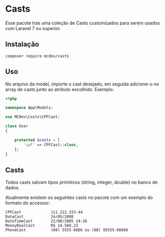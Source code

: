 # Casts 

Esse pacote trás uma coleção de Casts customizados para serem usados com Laravel 7 ou superior.

## Instalação

```composer require mcdev/casts```

## Uso

No arquivo da model, importe o cast desejado, em seguida adicione-o no array de casts junto ao atributo escolhido. Exemplo:

```php
<?php

namespace App\Models;

use MCDev\Casts\CPFCast;

class User 
{

    protected $casts = [
        'cpf' => CPFCast::class,
    ];
}

```

## Casts

Todos casts salvam tipos primitivos (string, integer, double) no banco de dados.

Atualmente existem os seguintes casts no pacote com um exemplo do formato do accessor: 

```
CPFCast             111.222.333-44
DateCast            24/05/2008
DateTimeCast        22/08/2005 14:26
MoneyRealCast       R$ 14.589,23
PhoneCast           (88) 5555-6666 ou (88) 95555-66666
```
